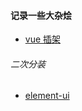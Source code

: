 #### 记录一些大杂烩

* [vue 插架](https://juejin.im/post/5adff4516fb9a07ac47fadca)


###### 二次分装

* [element-ui](https://github.com/zollero/el-search-table-pagination)
